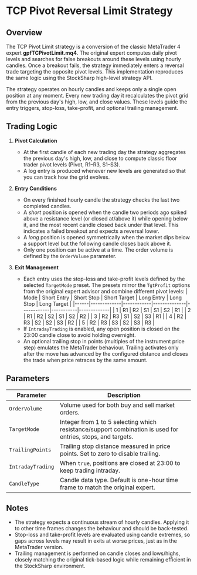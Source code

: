 # TCP Pivot Reversal Limit Strategy

## Overview

The TCP Pivot Limit strategy is a conversion of the classic MetaTrader 4 expert **gpfTCPivotLimit.mq4**. The original expert computes daily pivot levels and searches for false breakouts around these levels using hourly candles. Once a breakout fails, the strategy immediately enters a reversal trade targeting the opposite pivot levels. This implementation reproduces the same logic using the StockSharp high-level strategy API.

The strategy operates on hourly candles and keeps only a single open position at any moment. Every new trading day it recalculates the pivot grid from the previous day's high, low, and close values. These levels guide the entry triggers, stop-loss, take-profit, and optional trailing management.

## Trading Logic

1. **Pivot Calculation**
   - At the first candle of each new trading day the strategy aggregates the previous day's high, low, and close to compute classic floor trader pivot levels (Pivot, R1–R3, S1–S3).
   - A log entry is produced whenever new levels are generated so that you can track how the grid evolves.

2. **Entry Conditions**
   - On every finished hourly candle the strategy checks the last two completed candles.
   - A *short* position is opened when the candle two periods ago spiked above a resistance level (or closed at/above it) while opening below it, and the most recent candle closed back under that level. This indicates a failed breakout and expects a reversal lower.
   - A *long* position is opened symmetrically when the market dips below a support level but the following candle closes back above it.
   - Only one position can be active at a time. The order volume is defined by the `OrderVolume` parameter.

3. **Exit Management**
   - Each entry uses the stop-loss and take-profit levels defined by the selected `TargetMode` preset. The presets mirror the `TgtProfit` options from the original expert advisor and combine different pivot levels:
     | Mode | Short Entry | Short Stop | Short Target | Long Entry | Long Stop | Long Target |
     |------|-------------|------------|--------------|------------|-----------|-------------|
     | 1    | R1          | R2         | S1           | S1         | S2        | R1          |
     | 2    | R1          | R2         | S2           | S1         | S2        | R2          |
     | 3    | R2          | R3         | S1           | S2         | S3        | R1          |
     | 4    | R2          | R3         | S2           | S2         | S3        | R2          |
     | 5    | R2          | R3         | S3           | S2         | S3        | R3          |
   - If `IntradayTrading` is enabled, any open position is closed on the 23:00 candle close to avoid holding overnight.
   - An optional trailing stop in points (multiples of the instrument price step) emulates the MetaTrader behaviour. Trailing activates only after the move has advanced by the configured distance and closes the trade when price retraces by the same amount.

## Parameters

| Parameter | Description |
|-----------|-------------|
| `OrderVolume` | Volume used for both buy and sell market orders. |
| `TargetMode` | Integer from 1 to 5 selecting which resistance/support combination is used for entries, stops, and targets. |
| `TrailingPoints` | Trailing stop distance measured in price points. Set to zero to disable trailing. |
| `IntradayTrading` | When `true`, positions are closed at 23:00 to keep trading intraday. |
| `CandleType` | Candle data type. Default is one-hour time frame to match the original expert. |

## Notes

- The strategy expects a continuous stream of hourly candles. Applying it to other time frames changes the behaviour and should be back-tested.
- Stop-loss and take-profit levels are evaluated using candle extremes, so gaps across levels may result in exits at worse prices, just as in the MetaTrader version.
- Trailing management is performed on candle closes and lows/highs, closely matching the original tick-based logic while remaining efficient in the StockSharp environment.
